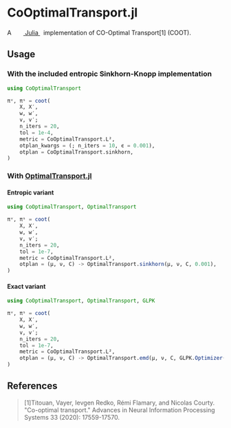 # CoOptimalTransport.jl

A &nbsp;
    <a href="https://julialang.org">
        <img src="https://raw.githubusercontent.com/JuliaLang/julia-logo-graphics/master/images/julia.ico" width="16em">
        Julia
    </a>
    &nbsp; implementation of CO-Optimal Transport[1] (COOT).

## Usage

### With the included entropic Sinkhorn-Knopp implementation

```julia
using CoOptimalTransport

πᵛ, πˢ = coot(
    X, X′,
    w, w′,
    v, v′;
    n_iters = 20,
    tol = 1e-4,
    metric = CoOptimalTransport.L²,
    otplan_kwargs = (; n_iters = 10, ϵ = 0.001),
    otplan = CoOptimalTransport.sinkhorn,
)
```

### With [OptimalTransport.jl](https://github.com/JuliaOptimalTransport/OptimalTransport.jl)

#### Entropic variant

```julia
using CoOptimalTransport, OptimalTransport

πᵛ, πˢ = coot(
    X, X′,
    w, w′,
    v, v′;
    n_iters = 20,
    tol = 1e-7,
    metric = CoOptimalTransport.L²,
    otplan = (μ, ν, C) -> OptimalTransport.sinkhorn(μ, ν, C, 0.001),
)
```

#### Exact variant

```julia
using CoOptimalTransport, OptimalTransport, GLPK

πᵛ, πˢ = coot(
    X, X′,
    w, w′,
    v, v′;
    n_iters = 20,
    tol = 1e-7,
    metric = CoOptimalTransport.L²,
    otplan = (μ, ν, C) -> OptimalTransport.emd(μ, ν, C, GLPK.Optimizer()),
)
```

## References

> [1]Titouan, Vayer, Ievgen Redko, Rémi Flamary, and Nicolas Courty. "Co-optimal transport." Advances in Neural Information Processing Systems 33 (2020): 17559-17570.
